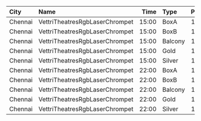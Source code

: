 | City    | Name                           |  Time | Type    | Price | Capacity | Booked |
| :------ | :----------------------------- | ----: | :------ | ----: | -------: | -----: |
| Chennai | VettriTheatresRgbLaserChrompet | 15:00 | BoxA    |  150₹ |       13 |     13 |
| Chennai | VettriTheatresRgbLaserChrompet | 15:00 | BoxB    |  150₹ |       13 |     13 |
| Chennai | VettriTheatresRgbLaserChrompet | 15:00 | Balcony |  150₹ |      122 |     56 |
| Chennai | VettriTheatresRgbLaserChrompet | 15:00 | Gold    |  110₹ |      344 |    177 |
| Chennai | VettriTheatresRgbLaserChrompet | 15:00 | Silver  |  110₹ |      208 |     32 |
| Chennai | VettriTheatresRgbLaserChrompet | 22:00 | BoxA    |  150₹ |       13 |     13 |
| Chennai | VettriTheatresRgbLaserChrompet | 22:00 | BoxB    |  150₹ |       13 |     13 |
| Chennai | VettriTheatresRgbLaserChrompet | 22:00 | Balcony |  150₹ |      122 |     52 |
| Chennai | VettriTheatresRgbLaserChrompet | 22:00 | Gold    |  110₹ |      344 |    148 |
| Chennai | VettriTheatresRgbLaserChrompet | 22:00 | Silver  |  110₹ |      208 |     32 |